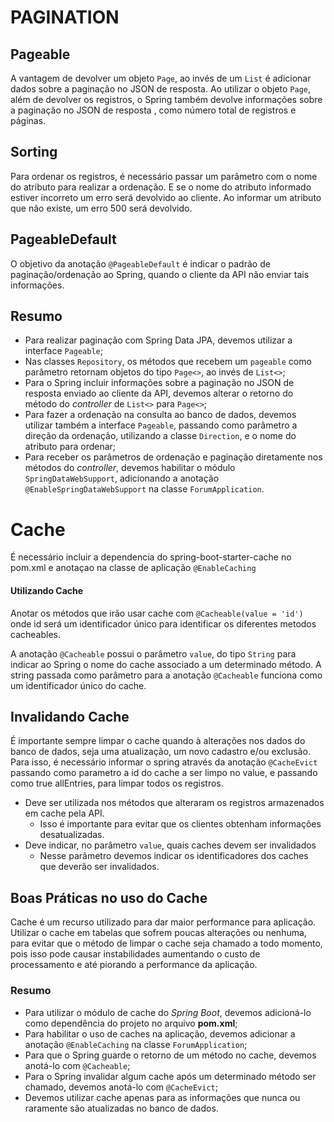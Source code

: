 # PAGINATION

## Pageable

A vantagem de devolver um objeto `Page`, ao invés de um `List` é adicionar dados sobre a paginação no JSON de resposta. Ao utilizar o objeto `Page`, além de devolver os registros, o Spring também devolve informações sobre a paginação no JSON de resposta , como número total de registros e páginas.


## Sorting

Para ordenar os registros, é necessário passar um parâmetro com o nome do atributo para realizar a ordenação. E se o nome do atributo informado estiver incorreto um erro será devolvido ao cliente. Ao informar um atributo que não existe, um erro 500 será devolvido.

## PageableDefault

O objetivo da anotação `@PageableDefault` é indicar o padrão de paginação/ordenação ao Spring, quando o cliente da API não enviar tais informações.

## Resumo


* Para realizar paginação com Spring Data JPA, devemos utilizar a interface `Pageable`;
* Nas classes `Repository`, os métodos que recebem um `pageable` como parâmetro retornam objetos do tipo `Page<>`, ao invés de `List<>`;
* Para o Spring incluir informações sobre a paginação no JSON de resposta enviado ao cliente da API, devemos alterar o retorno do método do *controller* de `List<>` para `Page<>`;
* Para fazer a ordenação na consulta ao banco de dados, devemos utilizar também a interface `Pageable`, passando como parâmetro a direção da ordenação, utilizando a classe `Direction`, e o nome do atributo para ordenar;
* Para receber os parâmetros de ordenação e paginação diretamente nos métodos do *controller*, devemos habilitar o módulo `SpringDataWebSupport`, adicionando a anotação `@EnableSpringDataWebSupport` na classe `ForumApplication`.

# Cache

É necessário incluir a dependencia do spring-boot-starter-cache no pom.xml e anotaçao na classe de aplicação `@EnableCaching`

#### Utilizando Cache

Anotar os métodos que irão usar cache com `@Cacheable(value = 'id')` onde id será um identificador único para identificar os diferentes metodos cacheables.

A anotação `@Cacheable` possui o parâmetro `value`, do tipo `String` para indicar ao Spring o nome do cache associado a um determinado método. A string passada como parâmetro para a anotação `@Cacheable` funciona como um identificador único do cache.

## Invalidando Cache

É importante sempre limpar o cache quando à alterações nos dados do banco de dados, seja uma atualização, um novo cadastro e/ou exclusão. Para isso, é necessário informar o spring através da anotação `@CacheEvict` passando como parametro a id do cache a ser limpo no value, e passando como true allEntries, para limpar todos os registros.

* Deve ser utilizada nos métodos que alteraram os registros armazenados em cache pela API.
  * Isso é importante para evitar que os clientes obtenham informações desatualizadas.
* Deve indicar, no parâmetro `value`, quais caches devem ser invalidados
  * Nesse parâmetro devemos indicar os identificadores dos caches que deverão ser invalidados.

## Boas Práticas no uso do Cache

Cache é um recurso utilizado para dar maior performance para aplicação. Utilizar o cache em tabelas que sofrem poucas alterações ou nenhuma, para evitar que o método de limpar o cache seja chamado a todo momento, pois isso pode causar instabilidades aumentando o custo de processamento e até piorando a performance da aplicação.

### Resumo


* Para utilizar o módulo de cache do *Spring Boot*, devemos adicioná-lo como dependência do projeto no arquivo **pom.xml**;
* Para habilitar o uso de caches na aplicação, devemos adicionar a anotação `@EnableCaching` na classe `ForumApplication`;
* Para que o Spring guarde o retorno de um método no cache, devemos anotá-lo com `@Cacheable`;
* Para o Spring invalidar algum cache após um determinado método ser chamado, devemos anotá-lo com `@CacheEvict`;
* Devemos utilizar cache apenas para as informações que nunca ou raramente são atualizadas no banco de dados.
